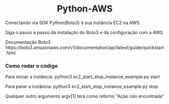 <h1 align="center"> Python-AWS </h1>

Conectando via SDK Python(Boto3) à sua instância EC2 na AWS.

<p>Siga o passo a passo da instalação do Boto3 e da configuração com a AWS</p>
<p>Documentação Boto3 https://boto3.amazonaws.com/v1/documentation/api/latest/guide/quickstart.html</p>

<h3>Como rodar o código</h3>
<p>Para iniciar a instância: python3 ec2_start_stop_instance_example.py start</p>
<p>Para parar a instância: python3 ec2_start_stop_instance_example.py stop</p>
<p>Qualquer outro argumento argv[1] terá como retorno "Ação não encontrada"</p>
